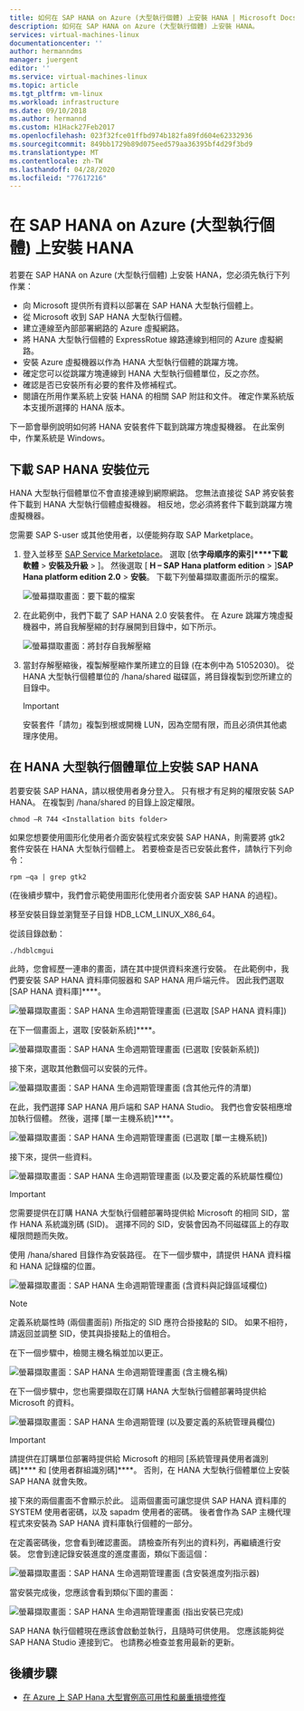 ```yaml
---
title: 如何在 SAP HANA on Azure (大型執行個體) 上安裝 HANA | Microsoft Docs
description: 如何在 SAP HANA on Azure (大型執行個體) 上安裝 HANA。
services: virtual-machines-linux
documentationcenter: ''
author: hermanndms
manager: juergent
editor: ''
ms.service: virtual-machines-linux
ms.topic: article
ms.tgt_pltfrm: vm-linux
ms.workload: infrastructure
ms.date: 09/10/2018
ms.author: hermannd
ms.custom: H1Hack27Feb2017
ms.openlocfilehash: 023f32fce01ffbd974b182fa89fd604e62332936
ms.sourcegitcommit: 849bb1729b89d075eed579aa36395bf4d29f3bd9
ms.translationtype: MT
ms.contentlocale: zh-TW
ms.lasthandoff: 04/28/2020
ms.locfileid: "77617216"
---
```

# <a name="install-hana-on-sap-hana-on-azure-large-instances"></a>在 SAP HANA on Azure (大型執行個體) 上安裝 HANA

若要在 SAP HANA on Azure (大型執行個體) 上安裝 HANA，您必須先執行下列作業：
- 向 Microsoft 提供所有資料以部署在 SAP HANA 大型執行個體上。
- 從 Microsoft 收到 SAP HANA 大型執行個體。
- 建立連線至內部部署網路的 Azure 虛擬網路。
- 將 HANA 大型執行個體的 ExpressRotue 線路連線到相同的 Azure 虛擬網路。
- 安裝 Azure 虛擬機器以作為 HANA 大型執行個體的跳躍方塊。
- 確定您可以從跳躍方塊連線到 HANA 大型執行個體單位，反之亦然。
- 確認是否已安裝所有必要的套件及修補程式。
- 閱讀在所用作業系統上安裝 HANA 的相關 SAP 附註和文件。 確定作業系統版本支援所選擇的 HANA 版本。

下一節會舉例說明如何將 HANA 安裝套件下載到跳躍方塊虛擬機器。 在此案例中，作業系統是 Windows。

## <a name="download-the-sap-hana-installation-bits"></a>下載 SAP HANA 安裝位元
HANA 大型執行個體單位不會直接連線到網際網路。 您無法直接從 SAP 將安裝套件下載到 HANA 大型執行個體虛擬機器。 相反地，您必須將套件下載到跳躍方塊虛擬機器。

您需要 SAP S-user 或其他使用者，以便能夠存取 SAP Marketplace。

1. 登入並移至 [SAP Service Marketplace](https://support.sap.com/en/index.html)。 選取 [依**字母順序的索引****下載軟體** > **安裝及升級** > ]。 然後選取 [ **H – SAP Hana platform edition** > ]**SAP Hana platform edition 2.0** > **安裝**。 下載下列螢幕擷取畫面所示的檔案。

   ![螢幕擷取畫面：要下載的檔案](./media/hana-installation/image16_download_hana.PNG)

2. 在此範例中，我們下載了 SAP HANA 2.0 安裝套件。 在 Azure 跳躍方塊虛擬機器中，將自我解壓縮的封存展開到目錄中，如下所示。

   ![螢幕擷取畫面：將封存自我解壓縮](./media/hana-installation/image17_extract_hana.PNG)

3. 當封存解壓縮後，複製解壓縮作業所建立的目錄 (在本例中為 51052030)。 從 HANA 大型執行個體單位的 /hana/shared 磁碟區，將目錄複製到您所建立的目錄中。

   > [!Important]
   > 安裝套件「請勿」複製到根或開機 LUN，因為空間有限，而且必須供其他處理序使用。


## <a name="install-sap-hana-on-the-hana-large-instance-unit"></a>在 HANA 大型執行個體單位上安裝 SAP HANA
若要安裝 SAP HANA，請以根使用者身分登入。 只有根才有足夠的權限安裝 SAP HANA。 在複製到 /hana/shared 的目錄上設定權限。

```
chmod –R 744 <Installation bits folder>
```

如果您想要使用圖形化使用者介面安裝程式來安裝 SAP HANA，則需要將 gtk2 套件安裝在 HANA 大型執行個體上。 若要檢查是否已安裝此套件，請執行下列命令：

```
rpm –qa | grep gtk2
```

(在後續步驟中，我們會示範使用圖形化使用者介面安裝 SAP HANA 的過程)。

移至安裝目錄並瀏覽至子目錄 HDB_LCM_LINUX_X86_64。 

從該目錄啟動：

```
./hdblcmgui 
```
此時，您會經歷一連串的畫面，請在其中提供資料來進行安裝。 在此範例中，我們要安裝 SAP HANA 資料庫伺服器和 SAP HANA 用戶端元件。 因此我們選取 [SAP HANA 資料庫]****。

![螢幕擷取畫面：SAP HANA 生命週期管理畫面 (已選取 [SAP HANA 資料庫])](./media/hana-installation/image18_hana_selection.PNG)

在下一個畫面上，選取 [安裝新系統]****。

![螢幕擷取畫面：SAP HANA 生命週期管理畫面 (已選取 [安裝新系統])](./media/hana-installation/image19_select_new.PNG)

接下來，選取其他數個可以安裝的元件。

![螢幕擷取畫面：SAP HANA 生命週期管理畫面 (含其他元件的清單)](./media/hana-installation/image20_select_components.PNG)

在此，我們選擇 SAP HANA 用戶端和 SAP HANA Studio。 我們也會安裝相應增加執行個體。 然後，選擇 [單一主機系統]****。 

![螢幕擷取畫面：SAP HANA 生命週期管理畫面 (已選取 [單一主機系統])](./media/hana-installation/image21_single_host.PNG)

接下來，提供一些資料。

![螢幕擷取畫面：SAP HANA 生命週期管理畫面 (以及要定義的系統屬性欄位)](./media/hana-installation/image22_provide_sid.PNG)

> [!Important]
> 您需要提供在訂購 HANA 大型執行個體部署時提供給 Microsoft 的相同 SID，當作 HANA 系統識別碼 (SID)。 選擇不同的 SID，安裝會因為不同磁碟區上的存取權限問題而失敗。

使用 /hana/shared 目錄作為安裝路徑。 在下一個步驟中，請提供 HANA 資料檔和 HANA 記錄檔的位置。


![螢幕擷取畫面：SAP HANA 生命週期管理畫面 (含資料與記錄區域欄位)](./media/hana-installation/image23_provide_log.PNG)

> [!Note]
> 定義系統屬性時 (兩個畫面前) 所指定的 SID 應符合掛接點的 SID。 如果不相符，請返回並調整 SID，使其與掛接點上的值相合。

在下一個步驟中，檢閱主機名稱並加以更正。 

![螢幕擷取畫面：SAP HANA 生命週期管理畫面 (含主機名稱)](./media/hana-installation/image24_review_host_name.PNG)

在下一個步驟中，您也需要擷取在訂購 HANA 大型執行個體部署時提供給 Microsoft 的資料。 

![螢幕擷取畫面：SAP HANA 生命週期管理 (以及要定義的系統管理員欄位)](./media/hana-installation/image25_provide_guid.PNG)

> [!Important]
> 請提供在訂購單位部署時提供給 Microsoft 的相同 [系統管理員使用者識別碼]**** 和 [使用者群組識別碼]****。 否則，在 HANA 大型執行個體單位上安裝 SAP HANA 就會失敗。

接下來的兩個畫面不會顯示於此。 這兩個畫面可讓您提供 SAP HANA 資料庫的 SYSTEM 使用者密碼，以及 sapadm 使用者的密碼。 後者會作為 SAP 主機代理程式來安裝為 SAP HANA 資料庫執行個體的一部分。

在定義密碼後，您會看到確認畫面。 請檢查所有列出的資料列，再繼續進行安裝。 您會到達記錄安裝進度的進度畫面，類似下面這個：

![螢幕擷取畫面：SAP HANA 生命週期管理畫面 (含安裝進度列指示器)](./media/hana-installation/image27_show_progress.PNG)

當安裝完成後，您應該會看到類似下圖的畫面：

![螢幕擷取畫面：SAP HANA 生命週期管理畫面 (指出安裝已完成)](./media/hana-installation/image28_install_finished.PNG)

SAP HANA 執行個體現在應該會啟動並執行，且隨時可供使用。 您應該能夠從 SAP HANA Studio 連接到它。 也請務必檢查並套用最新的更新。


## <a name="next-steps"></a>後續步驟

- [在 Azure 上 SAP Hana 大型實例高可用性和嚴重損壞修復](hana-overview-high-availability-disaster-recovery.md)

